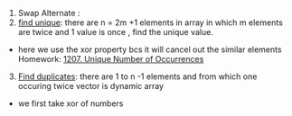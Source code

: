 1. Swap Alternate :
2. [find unique](https://www.codingninjas.com/codestudio/problems/find-unique_625159): there are n = 2m +1 elements in array in which m elements are twice and 1 value is once , find the unique value.
- here we use the xor property bcs it will cancel out the similar elements
Homework: [1207. Unique Number of Occurrences](https://leetcode.com/problems/unique-number-of-occurrences/)
3. [Find duplicates](https://www.codingninjas.com/codestudio/problem-details/duplicate-in-array_893397): there are 1 to n -1 elements and from which one occuring twice
vector is dynamic array
- we first take xor of numbers 